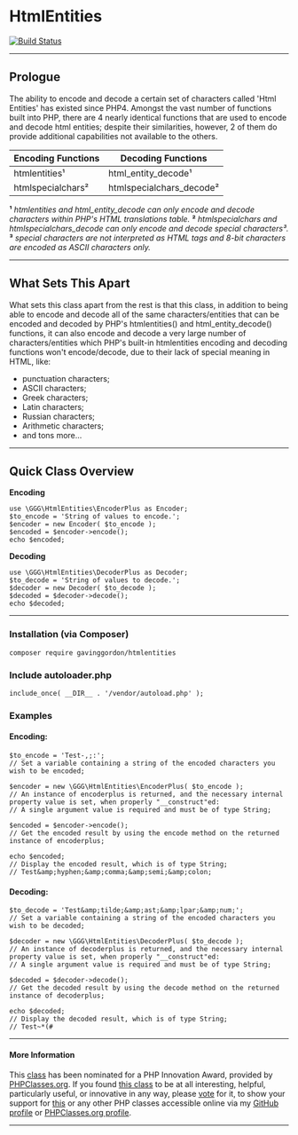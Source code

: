 # HtmlEntities 

[![Build Status](https://travis-ci.org/gavinggordon/htmlentities.svg?branch=master)](https://travis-ci.org/gavinggordon/htmlentities)

--------------

## Prologue

The ability to encode and decode a certain set of characters called 'Html Entities' has existed since PHP4. Amongst the vast number of functions built into PHP, there are 4 nearly identical functions that are used to encode and decode html entities; despite their similarities, however, 2 of them do provide additional capabilities not available to the others.


| Encoding Functions | Decoding Functions |
|--------------|--------------|
| htmlentities&sup1; | html_entity_decode&sup1; | 
| htmlspecialchars&sup2; | htmlspecialchars_decode&sup2; |


__&sup1;__ *htmlentities and html_entity_decode can only encode and decode characters within PHP's HTML translations table.*
__&sup2;__ *htmlspecialchars and htmlspecialchars_decode can only encode and decode special characters&sup3;.*
__&sup3;__ *special characters are not interpreted as HTML tags and 8-bit characters are encoded as ASCII characters only.*

--------------

## What Sets This Apart
 
What sets this class apart from the rest is that this class, in addition to being able to encode and decode all of the same characters/entities that can be encoded and decoded by PHP's htmlentities() and html_entity_decode() functions, it can also encode and decode a very large number of characters/entities which PHP's built-in htmlentities encoding and decoding functions won't encode/decode, due to their lack of special meaning in HTML, like:

 - punctuation characters;
 - ASCII characters;
 - Greek characters;
 - Latin characters;
 - Russian characters;
 - Arithmetic characters;
 - and tons more...

--------------

## Quick Class Overview

__Encoding__
    
    use \GGG\HtmlEntities\EncoderPlus as Encoder;
    $to_encode = 'String of values to encode.';
    $encoder = new Encoder( $to_encode );
    $encoded = $encoder->encode();
    echo $encoded;
    

__Decoding__
    
    use \GGG\HtmlEntities\DecoderPlus as Decoder;
    $to_decode = 'String of values to decode.';
    $decoder = new Decoder( $to_decode );
    $decoded = $decoder->decode();
    echo $decoded;
    

--------------

### Installation (via Composer)

    composer require gavinggordon/htmlentities

### Include autoloader.php

    include_once( __DIR__ . '/vendor/autoload.php' );

### Examples

#### Encoding:

    
    $to_encode = 'Test-,;:';
    // Set a variable containing a string of the encoded characters you wish to be encoded;
    
    $encoder = new \GGG\HtmlEntities\EncoderPlus( $to_encode );
    // An instance of encoderplus is returned, and the necessary internal property value is set, when properly "__construct"ed:
    // A single argument value is required and must be of type String;
    
    $encoded = $encoder->encode();
    // Get the encoded result by using the encode method on the returned instance of encoderplus;
    
    echo $encoded;
    // Display the encoded result, which is of type String;
    // Test&amp;hyphen;&amp;comma;&amp;semi;&amp;colon;
    

#### Decoding:

    
    $to_decode = 'Test&amp;tilde;&amp;ast;&amp;lpar;&amp;num;';
    // Set a variable containing a string of the encoded characters you wish to be decoded;
    
    $decoder = new \GGG\HtmlEntities\DecoderPlus( $to_decode );
    // An instance of decoderplus is returned, and the necessary internal property value is set, when properly "__construct"ed:
    // A single argument value is required and must be of type String;
    
    $decoded = $decoder->decode();
    // Get the decoded result by using the decode method on the returned instance of decoderplus;
    
    echo $decoded;
    // Display the decoded result, which is of type String;
    // Test~*(#
    

--------------

#### More Information

This [class](http://www.phpclasses.org/package/9698.html) has been nominated for a PHP Innovation Award, provided by [PHPClasses.org](http://www.phpclasses.org). If you found [this class](http://www.phpclasses.org/package/9698.html) to be at all interesting, helpful, particularly useful, or innovative in any way, please [vote](http://www.phpclasses.org/vote.html) for it, to show your support for [this](http://www.phpclasses.org/package/9698.html) or any other PHP classes accessible online via my [GitHub profile](https://github.com/gavinggordon) or [PHPClasses.org profile](http://www.phpclasses.org/browse/author/1348645.html).

--------------
